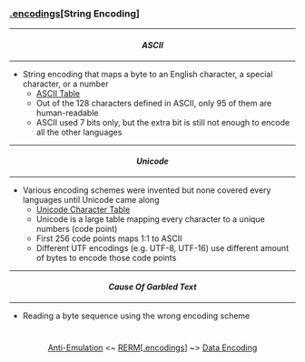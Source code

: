 ### [.encodings](encodings.md)[__String Encoding__]

---
#### *<p align='center'> ASCII </p>*
---
* String encoding that maps a byte to an English character, a special character, or a number
  * [ASCII Table](http://www.asciitable.com/)
  * Out of the 128 characters defined in ASCII, only 95 of them are human-readable
  * ASCII used 7 bits only, but the extra bit is still not enough to encode all the other languages

---
#### *<p align='center'> Unicode </p>*
---
* Various encoding schemes were invented but none covered every languages until Unicode came along
  * [Unicode Character Table](https://unicode-table.com/en/#control-character)
  * Unicode is a large table mapping every character to a unique numbers (code point) 
  * First 256 code points maps 1:1 to ASCII  
  * Different UTF encodings (e.g. UTF-8, UTF-16) use different amount of bytes to encode those code points

---
#### *<p align='center'> Cause Of Garbled Text </p>*
---
* Reading a byte sequence using the wrong encoding scheme

#
<p align='center'><a href="/contents/anti-analysis/Anti-Emulation.md">Anti-Emulation</a> <~ <a href="/README.md#-reverse-engineering-reference-manual-beta-">RERM</a>[<a href="encodings.md">.encodings</a>] ~> <a href="Data_Encoding.md">Data Encoding</a></p>
